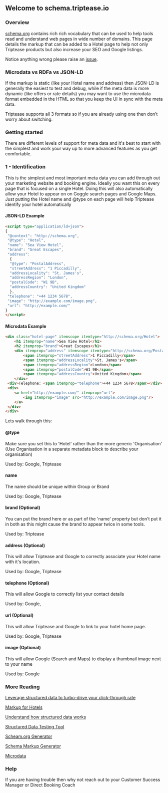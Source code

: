 ## Welcome to schema.triptease.io

### Overview

[schema.org](http://schema.org/) contains rich rich vocabulary that can be used to help tools read and understand web pages in wide number of domains. 
This page details the markup that can be added to a Hotel page to help not only Triptease products but also increase your SEO and Google listings.  

Notice anything wrong please raise an [issue](https://github.com/triptease/schema/issues). 

### Microdata vs RDFa vs JSON-LD

If the markup is static (like your Hotel name and address) then JSON-LD is generally the easiest to test and debug, while if the meta data is more dynamic (like offers or rate details) 
you may want to use the microdata format embedded in the HTML so that you keep the UI in sync with the meta data.

Triptease supports all 3 formats so if you are already using one then don’t worry about switching.

### Getting started

There are different levels of support for meta data and it's best to start with the simplest and work your way up to more advanced features as you get comfortable.

### 1 - Identification

This is the simplest and most important meta data you can add through out your marketing website and booking engine. Ideally you want this on every page that is focused on a single Hotel. 
Doing this will also automatically allow your Hotel to appear on on Goggle search pages and Google Maps. Just putting the Hotel name and @type on each page will help Triptease 
identify your hotel automatically 

#### JSON-LD Example

```html
<script type="application/ld+json">
{
 "@context": "http://schema.org",
 "@type": "Hotel",
 "name": "Sea View Hotel",
 "brand": "Great Escapes",
 "address": 
  {
  "@type": "PostalAddress",
  "streetAddress": "1 Piccadilly",
  "addressLocality": "St. James's",
  "addressRegion": "London",
  "postalCode": "W1 9B",
  "addressCountry": "United Kingdom"
  },
 "telephone": "+44 1234 5678",
 "image": "http://example.com/image.png",
 "url": "http://example.com/"
}
</script>

```

#### Microdata Example

```html
<div class="hotel-page" itemscope itemtype="http://schema.org/Hotel">
    <h1 itemprop="name">Sea View Hotel</h1>
    <h2 itemprop="brand">Great Escapes</h1>
    <div itemprop="address" itemscope itemtype="http://schema.org/PostalAddress">
        <span itemprop="streetAddress">1 Piccadilly</span>
        <span itemprop="addressLocality">St. James's</span>
        <span itemprop="addressRegion">London</span>
        <span itemprop="postalCode">W1 9B</span>
        <span itemprop="addressCountry">United Kingdom</span>
    </div>
 <div>Telephone: <span itemprop="telephone">+44 1234 5678</span></div>
 <div>
    <a href="http://example.com/" itemprop="url">
        <img itemprop="image" src="http://example.com/image.png"/>
    </a>
 </div>
</div>

```

Lets walk through this:

#### @type

Make sure you set this to 'Hotel' rather than the more generic 'Organisation' 
(Use Organisation in a separate metadata block to describe your organisation)

Used by: Google, Triptease

#### name 

The name should be unique within Group or Brand

Used by: Google, Triptease

#### brand (Optional)
  
You can put the brand here or as part of the 'name' property but don't put it in both as this might cause the brand to appear twice in some tools.

Used by: Triptease


#### address (Optional)
  
This will allow Triptease and Google to correctly associate your Hotel name with it's location.

Used by: Google, Triptease

#### telephone (Optional)
  
This will allow Google to correctly list your contact details

Used by: Google,

#### url (Optional)
  
This will allow Triptease and Google to link to your hotel home page.

Used by: Google, Triptease

#### image (Optional)
  
This will allow Google (Search and Maps) to display a thumbnail image next to your name

Used by: Google


### More Reading

[Leverage structured data to turbo-drive your click-through rate](https://www.triptease.com/blog/schema-hoteliers-leverage-structured-data/)

[Markup for Hotels](https://schema.org/Hotel)

[Understand how structured data works](https://developers.google.com/search/docs/guides/intro-structured-data)

[Structured Data Testing Tool](https://search.google.com/structured-data/testing-tool)

[Scheam.org Generator](https://developers.brewerdigitalmarketing.com/generator)

[Schema Markup Generator](https://technicalseo.com/seo-tools/schema-markup-generator/)

[Microdata](https://www.w3.org/TR/microdata/)

### Help

If you are having trouble then why not reach out to your Customer Success Manager or Direct Booking Coach
